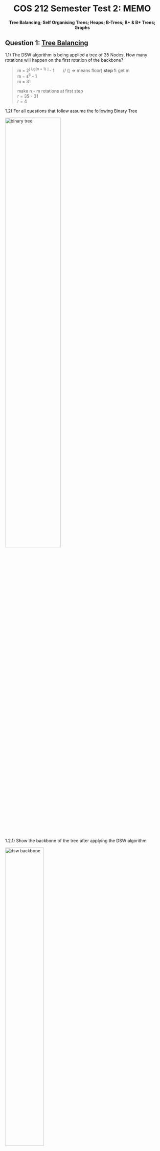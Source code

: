 <div align="center"><h1> COS 212 Semester Test 2: MEMO</h1></div>
<div align="center"><h4> Tree Balancing; Self Organising Trees; Heaps; B-Trees; B+ & B* Trees; Graphs </h4></div>

## Question 1: [Tree Balancing](https://gitlab.com/Paul_Wood_96/tutoring/-/tree/master/COS212/notes/BalancingABinaryTree)

1.1) The DSW algorithm is being applied a tree of 35 Nodes, How many rotations will happen on the first rotation of the
backbone?

> m = 2<sup>⌊ Lg(n + 1) ⌋ </sup> - 1 &nbsp;&nbsp;&nbsp;&nbsp;&nbsp; // (⌊ => means floor) **step  1**: get m <br />
> m = s<sup>5</sup> - 1 <br />
> m = 31
>
> make n - m rotations at first step <br />
> r = 35 - 31 <br />
> r = 4

1.2) For all questions that follow assume the following Binary Tree

<img src="../images/binary_trees.png" alt="binary tree" width="60%">

1.2.1) Show the backbone of the tree after applying the DSW algorithm

<img src="images/dsw_backbone.png" width="50%" alt="dsw backbone">

1.2.2) Perform the rotations needed to balance the Tree on the backbone from `1.2.1.`

<img src="images/dsw_answer.png" width="80%" alt="dsw answer">

1.3) For all questions that follow assume the following AVL Tree

<img src="../images/avl_tree.png" alt="avl trees">

1.3.1) What rotations need to be performed if the value 8 was inserted into the Tree

```text
8 needs to perform a left rotation around 7, and then 8 needs to perform a second right rotation around 12
```

1.3.2) Show the final tree after the rotations have been performed

<img src="images/avl_answer.png" alt="avl answer" width="60%">

1.4) A Node with the key F has two children with keys C and K. Node K has two children with the keys Z and I . Node C
has one child with the key A. Node I has one child with the key H. Node C is deleted from the tree. Rebalanced the tree
by completing the following sentence by substituting the letters in place of the roman numerals. Rotate (i) about (ii)
and then rotate (iii) about (iv)

<img src="images/rotation_answers.png" alt="rotation answers">

```text
    i. I
    ii. K
    iii. I
    iv. F
```

## Question 2: [Self Adjusting Trees](https://gitlab.com/Paul_Wood_96/tutoring/-/blob/master/COS212/notes/SelfAdjustingTrees/README.md)

For all questions that follow assume the tree

<img src="../images/splay_tree.png" alt="splay tree">

2.1) Show the final tree after the value 7 was accessed using a full Splay

<img src="images/full_splay.png" alt="full splay answer">

2.2) Using the original tree before your answer in 2.1 show the final tree if instead value 34 was accessed using a half
splay

<img src="images/half_splay.png" alt="half splay">


## Question 3: [Heaps](https://gitlab.com/Paul_Wood_96/tutoring/-/blob/master/COS212/notes/Heaps/README.md)

For all question that follow, assume the following array

> [14, 2, 13, 7, 4, 5, 16, 22, 2, 12, 8]


3.1.1) Using Floyd's "heapifying" algorithm convert the above array to a binary **min-heap**

```text
[14, 2, 13, 7, |4|, 5, 16, 22, 2, 12, 8]
[14, 2, 13, |2|, 4, 5, 16, 22, 7, 12, 8]
[14, 2, |5|, 2, 4, 13, 16, 22, 7, 12, 8]
[14, |2|, 5, 2, 4, 13, 16, 22, 7, 12, 8]
[|2|, 2, 5, 7, 4, 13, 16, 22, 14, 12, 8]

[2, 2, 5, 7, 4, 13, 16, 22, 14, 12, 8]

```

<img src="images/floyds_heap.png" alt="floyds heap" width="60%">

3.1.2) Insert the following in order into your min heap, show the final min heap after all inserts have been completed

> 3, 1, 10, 3

<img src="images/insert_heap.png" alt="delete heap">

3.1.3) Perform 3 deletions to your min heap as it stands, show the final min heap after the 3 deletions

<img src="images/delete_heap.png" alt="delete heap">

3.2) A d-heap is a heap which can have up to *d* children per node, the more children the lower the height of the
heap. <br />

Assume the following table and fill in the index of the second child for a node at the specified index

| d | index of parent | index parents second child |
| --- | --- | --- |
| 5  | 33 | 167 |
| 3  | 12 | 38 |
| 4  | 43 | 174 |
| 8  | 57 | 458 |

## Question 4: [B-Trees](https://gitlab.com/Paul_Wood_96/tutoring/-/blob/master/COS212/notes/MWayTreesPart1/README.md)

4.1) Assuming a B-Tree of height 9 and order 5, what are the minimum number of keys that should be contained on level 5.

```text
54(Nodes) * 2 = 108 
```

4.2) Why is it suggested, to use an odd number as the M value in an M-Way tree

```text
When performing a split we divide the keys array by two to get a dividing index, odd m values will provide a 
index that has an equal left and right sized array, even values will be skewed to some degree and not ensure that 
nodes are 50% full after the split operation
```
4.3) Are B Trees immune to the order in which values are inserted into the data structure? Motivate your answer

```text
No B trees are not immune to inorder traversal, as nodes will remain half full. If nodes are continuously inserted in 
ascending order the tree will become skewed to the right with nodes on the left side of the tree maintaining a 50% 
capacity and no more
```

4.4) What is the maximum height of a B-Tree of an order = 7 and 400 keys?

```text
5 
minimum value of nodes at level:

1=1 +
2=2 +
3=8 +
4=32 +
5=128

6= 512 != 
```

For all Questions tha follow assume the following B-Tree, when performing a delete operation on a non-leaf key perform
the deletion by copying direct predecessor, when borrowing from a neighbour first look to your right neighbour before
looking to your left, and when merging merge with the right neighbor if not possible chose the left.

<img src="../images/m-way-tree.png" alt="b tree">

4.5.1) Delete the key 72, draw the final tree after you have performed the operation.

<img src="images/b_tree_answer.png" alt="delete 72">

4.5.2) Delete the key 87, draw the final tree after you have performed the operation

<img src="images/delete_87.png" alt="delete 87">

[comment]: <> (## Question 5: [B+]&#40;https://gitlab.com/Paul_Wood_96/tutoring/-/blob/master/COS212/notes/B+Trees/README.md&#41; & [B*]&#40;https://gitlab.com/Paul_Wood_96/tutoring/-/blob/master/COS212/notes/BStarTrees/README.md&#41;)

[comment]: <> (5.1&#41; Name 2 advantages of a B+ Tree over a regular B Tree)

[comment]: <> (```text)

[comment]: <> (1. Inorder Traversal )

[comment]: <> (2. Sequential searching where each node is accessible on the last level)

[comment]: <> (```)

[comment]: <> (5.2&#41; Name 2 disadvantages of a B* Tree over a regular B Tree)

[comment]: <> (```text)

[comment]: <> (1. More complex algorithms for node overflowing requires extra complexity )

[comment]: <> (2. Not all values of M are valid)

[comment]: <> (```)

[comment]: <> (5.3&#41; Is 8 a valid order M for a B*Tree? Show your proof.)

[comment]: <> (```text)

[comment]: <> (max = &#40;2&#40;8-1&#41;&#41; + 1 = 14)

[comment]: <> (min = &#40;3&#40;2 * 8 - 1&#41; / 3&#41; + 2 = 17)

[comment]: <> (Therefore 8 is not a valid order M for a B* Tree as there are not enough values given to fill 3 minumum nodes )

[comment]: <> (when two nodes at max capacity split)

[comment]: <> (```)

[comment]: <> (5.4&#41; What is the minimum number of keys of an order M of 6 B* Tree at level 5)

[comment]: <> (```text)

[comment]: <> (128)

[comment]: <> (```)

[comment]: <> (For all the questions that follow assume the following B* Tree, when a Node overflows assume you should pass left before)

[comment]: <> (passing right.)

[comment]: <> (<img src="../images/b*_tree.png" alt="b* tree">)

[comment]: <> (5.5.1&#41; Insert the key 3 and, draw the final tree)

[comment]: <> (<img src="images/insert_3_b*.png" alt="insert 3 in B*">)

[comment]: <> (5.5.2&#41; Insert the key 4 and, draw the final tree)

[comment]: <> (<img src="images/insert_4_array.png" alt="insert 4 array">)

[comment]: <> (```text)

[comment]: <> (&#40;2 * 8 - 1&#41; / 3&#41; => index of first parent : x)

[comment]: <> (2 * x + 1 => index of second parent )

[comment]: <> (```)

[comment]: <> (<img src="images/insert_4_b*.png" alt="insert 4 in B*"> )

[comment]: <> (## Question 6: Tries)

[comment]: <> (The following keys must be stored in a trie:)

[comment]: <> (```text)

[comment]: <> ( bad  bat  bar  bard  bargain  int  in  gain)

[comment]: <> (```)

[comment]: <> (6.1&#41; If the keys are stored in a fixed array with an end of word character at the beginning, what array size should be)

[comment]: <> (used for the given set of strings.)

[comment]: <> (```text)

[comment]: <> (9)

[comment]: <> (```)

[comment]: <> (6.2&#41; What is the height of the resulting trie?)

[comment]: <> (```text)

[comment]: <> (5)

[comment]: <> (```)

[comment]: <> (6.3&#41; What is the height of the trie if it was constructed as a Tergo?)

[comment]: <> (```text)

[comment]: <> (6)

[comment]: <> (```)

[comment]: <> (## Question 7: [Graphs]&#40;https://gitlab.com/Paul_Wood_96/tutoring/-/tree/master/COS212/notes/GraphsPart1&#41;)

[comment]: <> (*IMPORTANT*: Whenever there is a choice among vertices in a graph to be processed next, choose them alphabetically)

[comment]: <> (For all questions that follow assume the following Graph)

[comment]: <> (<img src="../images/graph_1.png" alt="graph 1" width="80%">)

[comment]: <> (7.1&#41; Give the order in which vertices will be visited if you apply the breadth first algorithm)

[comment]: <> (```text)

[comment]: <> (    A -> B -> J -> Z -> M -> C -> F -> N -> X -> E)

[comment]: <> (```)

[comment]: <> (For all remaining questions assume the following Vertex class)

[comment]: <> (```java)

[comment]: <> (class Vertex&#40;&#41; {)

[comment]: <> (    int key;)

[comment]: <> (    List<Edges> edges;)

[comment]: <> (})

[comment]: <> (```)

[comment]: <> (7.2.1&#41; Update the vertex class so that you are able to perform the *all-to-all* shortest path algorithm, only add the)

[comment]: <> (necessary field/fields needed if you add any unnecessary fields negative marking will be applied.)

[comment]: <> (```java)

[comment]: <> (class Vertex&#40;&#41; {)

[comment]: <> (    int key;)

[comment]: <> (    List<Edges> edges;)

[comment]: <> (    int dist;)

[comment]: <> (})

[comment]: <> (```)

[comment]: <> (7.2.2&#41; Update the vertex class so that you can perform the strongly connected algorithm, do not include any unecessary)

[comment]: <> (fields from your answer in `7.2.1.`)

[comment]: <> (```java)

[comment]: <> (class Vertex&#40;&#41; {)

[comment]: <> (    int key;)

[comment]: <> (    List<Edges> edges;)

[comment]: <> (    int num;)

[comment]: <> (    int pred;)

[comment]: <> (    Vertex parent;)

[comment]: <> (})

[comment]: <> (```)

[comment]: <> (7.3.1&#41; Define the term articulation point?)

[comment]: <> (```text)

[comment]: <> (An articulation point is any vertex within a graph which must be included in a path to another vertex or subgraph, )

[comment]: <> (if the vertex in that path is to be removed there would be no way of accessing the remaining vertex or subgraph.)

[comment]: <> (```)

[comment]: <> (7.3.2&#41; How many articulation points does a complete Binary Tree of height 18 have?)

[comment]: <> (The only points in the tree that are not articulation points are the leaf nodes so we need the number of nodes - the)

[comment]: <> (leaf level)

[comment]: <> (> 2<sup>18 - 1</sup> - 1)

[comment]: <> (> 131071)

[comment]: <> (7.4&#41; For all questions that follow assume the following Graph)

[comment]: <> (<img src="../images/graph_2.png" alt="graph2" width="80%">)

[comment]: <> (1. Perform Dijkstra Fixed algorithm on the graph above and fill in all the values for the pred and dist fields for all)

[comment]: <> (   the vertices)

[comment]: <> (   | Vertex | Dist | Pred |)

[comment]: <> (   | --- | --- | --- |)

[comment]: <> (   | A | 0 | null |)

[comment]: <> (   | B | 3 | M |)

[comment]: <> (   | C | 12 | J |)

[comment]: <> (   | E | 20 | N |)

[comment]: <> (   | F | 6 | B |)

[comment]: <> (   | J | 2 | A |)

[comment]: <> (   | M | 8 | Z |)

[comment]: <> (   | N | 14 | F |)

[comment]: <> (   | X | 21 | N |)

[comment]: <> (   | Z | 3 | A |)

[comment]: <> (1.1 How many times will the vertex B be inserted into the Queue)
            
[comment]: <> (```text)

[comment]: <> (    2)

[comment]: <> (```)

[comment]: <> (1.2 How many times will the value X be inserted into the Queue)

[comment]: <> (```text)

[comment]: <> (    2)

[comment]: <> (```)
